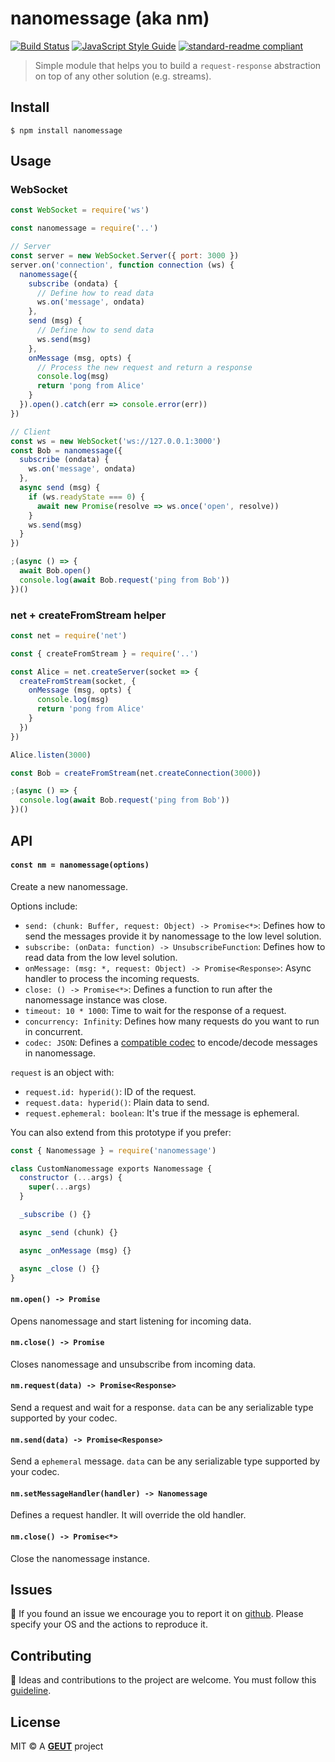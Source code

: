 # nanomessage (aka nm)

[![Build Status](https://travis-ci.com/geut/nanomessage.svg?branch=master)](https://travis-ci.com/geut/nanomessage)
[![JavaScript Style Guide](https://img.shields.io/badge/code_style-standard-brightgreen.svg)](https://standardjs.com)
[![standard-readme compliant](https://img.shields.io/badge/readme%20style-standard-brightgreen.svg?style=flat-square)](https://github.com/RichardLitt/standard-readme)

> Simple module that helps you to build a `request-response` abstraction on top of any other solution (e.g. streams).

## <a name="install"></a> Install

```
$ npm install nanomessage
```

## <a name="usage"></a> Usage

### WebSocket
```javascript
const WebSocket = require('ws')

const nanomessage = require('..')

// Server
const server = new WebSocket.Server({ port: 3000 })
server.on('connection', function connection (ws) {
  nanomessage({
    subscribe (ondata) {
      // Define how to read data
      ws.on('message', ondata)
    },
    send (msg) {
      // Define how to send data
      ws.send(msg)
    },
    onMessage (msg, opts) {
      // Process the new request and return a response
      console.log(msg)
      return 'pong from Alice'
    }
  }).open().catch(err => console.error(err))
})

// Client
const ws = new WebSocket('ws://127.0.0.1:3000')
const Bob = nanomessage({
  subscribe (ondata) {
    ws.on('message', ondata)
  },
  async send (msg) {
    if (ws.readyState === 0) {
      await new Promise(resolve => ws.once('open', resolve))
    }
    ws.send(msg)
  }
})

;(async () => {
  await Bob.open()
  console.log(await Bob.request('ping from Bob'))
})()
```

### net + createFromStream helper
```javascript
const net = require('net')

const { createFromStream } = require('..')

const Alice = net.createServer(socket => {
  createFromStream(socket, {
    onMessage (msg, opts) {
      console.log(msg)
      return 'pong from Alice'
    }
  })
})

Alice.listen(3000)

const Bob = createFromStream(net.createConnection(3000))

;(async () => {
  console.log(await Bob.request('ping from Bob'))
})()
```

## <a name="api"></a> API

#### `const nm = nanomessage(options)`

Create a new nanomessage.

Options include:

- `send: (chunk: Buffer, request: Object) -> Promise<*>`: Defines how to send the messages provide it by nanomessage to the low level solution.
- `subscribe: (onData: function) -> UnsubscribeFunction`: Defines how to read data from the low level solution.
- `onMessage: (msg: *, request: Object) -> Promise<Response>`: Async handler to process the incoming requests.
- `close: () -> Promise<*>`: Defines a function to run after the nanomessage instance was close.
- `timeout: 10 * 1000`: Time to wait for the response of a request.
- `concurrency: Infinity`: Defines how many requests do you want to run in concurrent.
- `codec: JSON`: Defines a [compatible codec](https://github.com/mafintosh/codecs) to encode/decode messages in nanomessage.

`request` is an object with:

- `request.id: hyperid()`: ID of the request.
- `request.data: hyperid()`: Plain data to send.
- `request.ephemeral: boolean`: It's true if the message is ephemeral.

You can also extend from this prototype if you prefer:

```javascript
const { Nanomessage } = require('nanomessage')

class CustomNanomessage exports Nanomessage {
  constructor (...args) {
    super(...args)
  }

  _subscribe () {}

  async _send (chunk) {}

  async _onMessage (msg) {}

  async _close () {}
}
```

#### `nm.open() -> Promise`

Opens nanomessage and start listening for incoming data.

#### `nm.close() -> Promise`

Closes nanomessage and unsubscribe from incoming data.

#### `nm.request(data) -> Promise<Response>`

Send a request and wait for a response. `data` can be any serializable type supported by your codec.

#### `nm.send(data) -> Promise<Response>`

Send a `ephemeral` message. `data` can be any serializable type supported by your codec.

#### `nm.setMessageHandler(handler) -> Nanomessage`

Defines a request handler. It will override the old handler.

#### `nm.close() -> Promise<*>`

Close the nanomessage instance.

## <a name="issues"></a> Issues

:bug: If you found an issue we encourage you to report it on [github](https://github.com/geut/nanomessage/issues). Please specify your OS and the actions to reproduce it.

## <a name="contribute"></a> Contributing

:busts_in_silhouette: Ideas and contributions to the project are welcome. You must follow this [guideline](https://github.com/geut/nanomessage/blob/master/CONTRIBUTING.md).

## License

MIT © A [**GEUT**](http://geutstudio.com/) project
